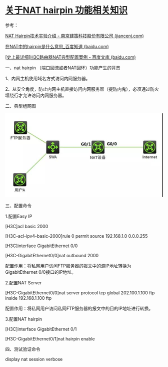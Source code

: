 # [关于NAT hairpin 功能相关知识](https://www.cnblogs.com/sfccl/p/16104548.html)

参考：

[NAT Hairpin技术实验介绍 - 南京建策科技股份有限公司 (jiancenj.com)](http://www.jiancenj.com/1367.aspx)

[在NAT中的hairpin是什么意思_百度知道 (baidu.com)](https://zhidao.baidu.com/question/2055115012501372547.html)

[[史上最详细]H3C路由器NAT典型配置案例 - 百度文库 (baidu.com)](https://wenku.baidu.com/view/4e046e05571810a6f524ccbff121dd36a32dc4a8.html)

一、nat hairpin （端口回流或者NAT回环）功能产生的背景

1、内网主机使用域名方式访问内网服务器。

2、从安全角度，防止内网主机直接访问内网服务器（提防内鬼），必须通过防火墙绕行才允许访问内网服务器。

二、典型组网图

![](./nat/1337543-20220405231632441-1780585192.png)

三、配置命令

1.配置Easy IP

[H3C]acl basic 2000

[H3C-acl-ipv4-basic-2000]rule 0 permit source 192.168.1.0 0.0.0.255

[H3C]interface GigabitEthernet 0/0

[H3C-GigabitEthernet0/0]nat outbound 2000

配置作用：将私网用户访问FTP服务器的报文中的源IP地址转换为GigabitEthernet 0/0接口的IP地址。

2.配置NAT Server

[H3C-GigabitEthernet0/0]nat server protocol tcp global 202.100.1.100 ftp inside 192.168.1.100 ftp

配置作用：将私网用户访问私网FTP服务器的报文中的目的IP地址进行转换。

3.配置NAT hairpin

[H3C]interface GigabitEthernet 0/1

[H3C-GigabitEthernet0/1]nat hairpin enable

四、测试验证命令

display nat session verbose
